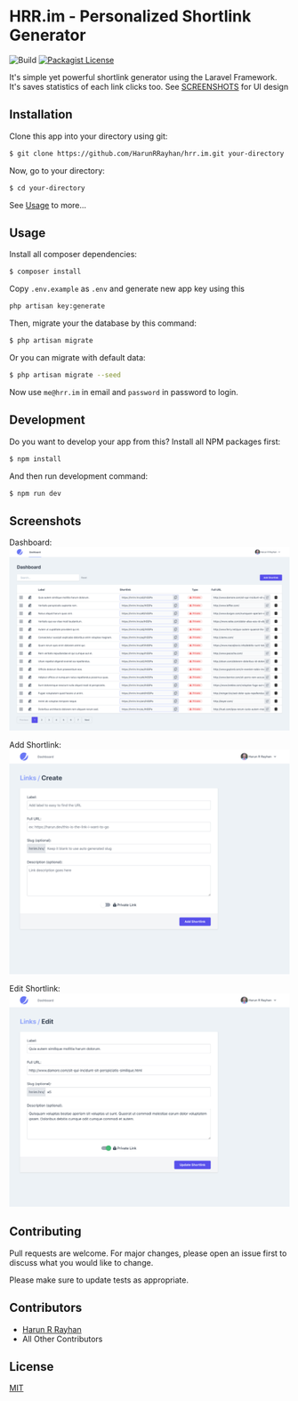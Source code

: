 # HRR.im - Personalized Shortlink Generator
![Build](https://github.com/HarunRRayhan/hrr.im/workflows/Build/badge.svg)
[![Packagist License](https://img.shields.io/github/license/HarunRRayhan/hrr.im)](http://choosealicense.com/licenses/mit/)

It's simple yet powerful shortlink generator using the Laravel Framework. It's saves statistics of each link clicks too. See [SCREENSHOTS](#screenshots) for UI design
## Installation
Clone this app into your directory using git:
```bash
$ git clone https://github.com/HarunRRayhan/hrr.im.git your-directory
```

Now, go to your directory:
```bash
$ cd your-directory
```

See [Usage](#usage) to more...

## Usage
Install all composer dependencies:
```bash
$ composer install
```

Copy `.env.example` as `.env` and generate new app key using this
```bash
php artisan key:generate
```

Then, migrate your the database by this command:
```bash
$ php artisan migrate
```
Or you can migrate with default data:
```bash
$ php artisan migrate --seed
```
Now use `me@hrr.im` in email and `password` in password to login.

## Development
Do you want to develop your app from this? Install all NPM packages first:
```bash
$ npm install
```
And then run development command:
```bash
$ npm run dev
```

## Screenshots
Dashboard:
![Dashboard](./screenshots/dashboard.png)

Add Shortlink:
![Dashboard](./screenshots/add-link.png)

Edit Shortlink:
![Dashboard](./screenshots/edit-link.png)

## Contributing
Pull requests are welcome. For major changes, please open an issue first to discuss what you would like to change.

Please make sure to update tests as appropriate.

## Contributors
- [Harun R Rayhan](https://github.com/HarunRRayhan)
- All Other Contributors

## License
[MIT](./LICENSE.md)
